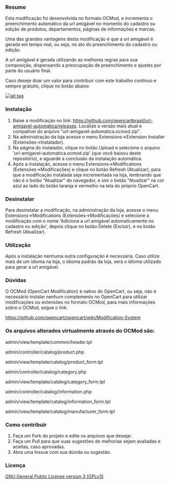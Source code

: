 ### Resumo

Esta modificação foi desenvolvida no formato OCMod, e incrementa o preenchimento automático da url amigável no momento do cadastro ou edição de produtos, departamentos, páginas de informações e marcas.

Uma das grandes vantagens desta modificação é que a url amigável é gerada em tempo real, ou seja, no ato do preenchimento do cadastro ou edição.

A url amigável é gerada utilizando as melhores regras para sua composição, dispensando a preocupação de preenchimento e ajustes por parte do usuário final.

Caso deseje doar um valor para contribuir com este trabalho continuo e sempre gratuito, clique no botão abaixo:

[![alt tag](https://www.paypalobjects.com/pt_BR/BR/i/btn/btn_donateCC_LG.gif)](https://www.paypal.com/cgi-bin/webscr?cmd=_s-xclick&hosted_button_id=7G9TR9PXS6G5J)

### Instalação

 1. Baixe a modificação no link: https://github.com/opencartbrasil/url-amigavel-automatica/releases. Localize a versão mais atual e compatível do arquivo "url-amigavel-automatica.ocmod.zip".
 2. Na administração da loja acesse o menu Extensions->Extension Installer (Extensões->Instalador).
 3. Na página do instalador, clique no botão Upload e selecione o arquivo 'url-amigavel-automatica.ocmod.zip' (que você baixou deste repositório), e aguarde a conclusão da instalação automática.
 5. Após a instalação, acesse o menu Extensions->Modifications (Extensões->Modificações) e clique no botão Refresh (Atualizar), para que a modificação instalada seja incrementada na loja, lembrando que não é o botão "Atualizar" do navegador, e sim o botão "Atualizar" na cor azul ao lado do botão laranja e vermelho na tela do próprio OpenCart.

### Desinstalar

Para desinstalar a modificação, na administração da loja, acesse o menu Extensions->Modifications (Extensões->Modificações) e selecione a modificação com o nome 'Adiciona a url amigável automaticamente no cadastro ou edição', depois clique no botão Delete (Excluir), e no botão Refresh (Atualizar).

### Utilização

Após a instalação nenhuma outra configuração é necessária. Caso utilize mais de um idioma na loja, o idioma padrão da loja, será o idioma utilizado para gerar a url amigável.

### Dúvidas

O OCMod (OpenCart Modification) é nativo do OpenCart, ou seja, não é necessário instalar nenhum complemento no OpenCart para utilizar modificações ou extensões no formato OCMod, para mais informações sobre o OCMod, segue o link:

https://github.com/opencart/opencart/wiki/Modification-System

### Os arquivos alterados virtualmente através do OCMod são:

admin/view/template/common/header.tpl

admin/controller/catalog/product.php

admin/view/template/catalog/product_form.tpl

admin/controller/catalog/category.php

admin/view/template/catalog/category_form.tpl

admin/controller/catalog/information.php

admin/view/template/catalog/information_form.tpl

admin/view/template/catalog/manufacturer_form.tpl

### Como contribuir

 1. Faça um Fork do projeto e edite os arquivos que desejar.
 2. Faça um Pull para que suas sugestões de melhorias sejam avaliadas e aceitas, caso aprovadas.
 3. Abra uma Inssue com sua dúvida ou sugestão.

### Licença

[GNU General Public License version 3 (GPLv3)](https://github.com/opencartbrasil/url-amigavel-automatica/blob/master/LICENSE)
